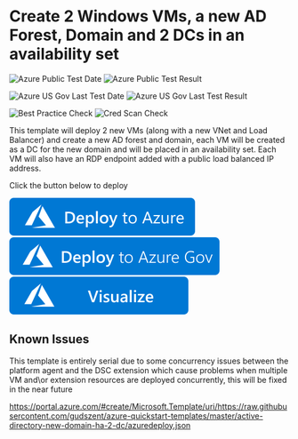 # Create 2 Windows VMs, a new AD Forest, Domain and 2 DCs in an availability set

![Azure Public Test Date](https://azurequickstartsservice.blob.core.windows.net/badges/active-directory-new-domain-ha-2-dc/PublicLastTestDate.svg)
![Azure Public Test Result](https://azurequickstartsservice.blob.core.windows.net/badges/active-directory-new-domain-ha-2-dc/PublicDeployment.svg)

![Azure US Gov Last Test Date](https://azurequickstartsservice.blob.core.windows.net/badges/active-directory-new-domain-ha-2-dc/FairfaxLastTestDate.svg)
![Azure US Gov Last Test Result](https://azurequickstartsservice.blob.core.windows.net/badges/active-directory-new-domain-ha-2-dc/FairfaxDeployment.svg)

![Best Practice Check](https://azurequickstartsservice.blob.core.windows.net/badges/active-directory-new-domain-ha-2-dc/BestPracticeResult.svg)
![Cred Scan Check](https://azurequickstartsservice.blob.core.windows.net/badges/active-directory-new-domain-ha-2-dc/CredScanResult.svg)

This template will deploy 2 new VMs (along with a new VNet and Load Balancer) and create a new  AD forest and domain, each VM will be created as a DC for the new domain and will be placed in an availability set. Each VM will also have an RDP endpoint added with a public load balanced IP address.

Click the button below to deploy

[![Deploy To Azure](https://raw.githubusercontent.com/Azure/azure-quickstart-templates/master/1-CONTRIBUTION-GUIDE/images/deploytoazure.svg?sanitize=true)](https://portal.azure.com/#create/Microsoft.Template/uri/https%3A%2F%2Fraw.githubusercontent.com%2Fgudszent%2Fazure-quickstart-templates%2Fmaster%2Factive-directory-new-domain-ha-2-dc%2Fazuredeploy.json)  [![Deploy To Azure US Gov](https://raw.githubusercontent.com/Azure/azure-quickstart-templates/master/1-CONTRIBUTION-GUIDE/images/deploytoazuregov.svg?sanitize=true)](https://portal.azure.us/#create/Microsoft.Template/uri/https%3A%2F%2Fraw.githubusercontent.com%2FAzure%2Fazure-quickstart-templates%2Fmaster%2Factive-directory-new-domain-ha-2-dc%2Fazuredeploy.json)  [![Visualize](https://raw.githubusercontent.com/Azure/azure-quickstart-templates/master/1-CONTRIBUTION-GUIDE/images/visualizebutton.svg?sanitize=true)](http://armviz.io/#/?load=https%3A%2F%2Fraw.githubusercontent.com%2FAzure%2Fazure-quickstart-templates%2Fmaster%2Factive-directory-new-domain-ha-2-dc%2Fazuredeploy.json)

## Known Issues

This template is entirely serial due to some concurrency issues between the platform agent and the DSC extension which cause problems when multiple VM and\or extension resources are deployed concurrently, this will be fixed in the near future


https://portal.azure.com/#create/Microsoft.Template/uri/https://raw.githubusercontent.com/gudszent/azure-quickstart-templates/master/active-directory-new-domain-ha-2-dc/azuredeploy.json